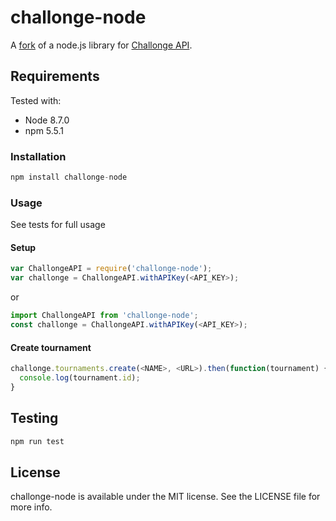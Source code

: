 # challonge-node

A [fork](https://github.com/alanhhwong/challonge-node) of a node.js library for [Challonge API](http://api.challonge.com/v1).

## Requirements
Tested with:
* Node 8.7.0
* npm 5.5.1

### Installation
```js
npm install challonge-node
```

### Usage
See tests for full usage

#### Setup
```js
var ChallongeAPI = require('challonge-node');
var challonge = ChallongeAPI.withAPIKey(<API_KEY>);
```
or
```js
import ChallongeAPI from 'challonge-node';
const challonge = ChallongeAPI.withAPIKey(<API_KEY>);
```

#### Create tournament
```js
challonge.tournaments.create(<NAME>, <URL>).then(function(tournament) {
  console.log(tournament.id);
}
```

## Testing
```js
npm run test
```

## License

challonge-node is available under the MIT license. See the LICENSE file for more info.

